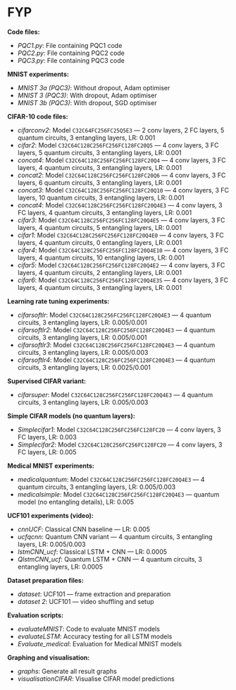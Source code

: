 # FYP

**Code files:**    
* _PQC1.py_: File containing PQC1 code  
* _PQC2.py_: File containing PQC2 code  
* _PQC3.py_: File containing PQC3 code  

**MNIST experiments:**    
* _MNIST 3a (PQC3)_: Without dropout, Adam optimiser  
* _MNIST 3 (PQC3)_: With dropout, Adam optimiser  
* _MNIST 3b (PQC3)_: With dropout, SGD optimiser  

**CIFAR-10 code files:**    
* _cifarconv2_: Model `C32C64FC256FC25Q5E3` — 2 conv layers, 2 FC layers, 5 quantum circuits, 3 entangling layers, LR: 0.001  
* _cifar2_: Model `C32C64C128C256FC256FC128FC20Q5` — 4 conv layers, 3 FC layers, 5 quantum circuits, 3 entangling layers, LR: 0.001  
* _concat4_: Model `C32C64C128C256FC256FC128FC20Q4` — 4 conv layers, 3 FC layers, 4 quantum circuits, 3 entangling layers, LR: 0.001  
* _concat2_: Model `C32C64C128C256FC256FC128FC20Q6` — 4 conv layers, 3 FC layers, 6 quantum circuits, 3 entangling layers, LR: 0.001  
* _concat3_: Model `C32C64C128C256FC256FC128FC20Q10` — 4 conv layers, 3 FC layers, 10 quantum circuits, 3 entangling layers, LR: 0.001  
* _concat4_: Model `C32C64C128C256FC256FC128FC20Q4E3` — 4 conv layers, 3 FC layers, 4 quantum circuits, 3 entangling layers, LR: 0.001  
* _cifar3_: Model `C32C64C128C256FC256FC128FC20Q4E5` — 4 conv layers, 3 FC layers, 4 quantum circuits, 5 entangling layers, LR: 0.001  
* _cifar1_: Model `C32C64C128C256FC256FC128FC20Q4E0` — 4 conv layers, 3 FC layers, 4 quantum circuits, 0 entangling layers, LR: 0.001  
* _cifar4_: Model `C32C64C128C256FC256FC128FC20Q4E10` — 4 conv layers, 3 FC layers, 4 quantum circuits, 10 entangling layers, LR: 0.001  
* _cifar5_: Model `C32C64C128C256FC256FC128FC20Q4E2` — 4 conv layers, 3 FC layers, 4 quantum circuits, 2 entangling layers, LR: 0.001  
* _cifar6_: Model `C32C64C128C256FC256FC128FC20Q4E3S` — 4 conv layers, 3 FC layers, 4 quantum circuits, 3 entangling layers, LR: 0.001  

**Learning rate tuning experiments:**  
* _cifarsoftlr_: Model `C32C64C128C256FC256FC128FC20Q4E3` — 4 quantum circuits, 3 entangling layers, LR: 0.005/0.001  
* _cifarsoftlr2_: Model `C32C64C128C256FC256FC128FC20Q4E3` — 4 quantum circuits, 3 entangling layers, LR: 0.005/0.001  
* _cifarsoftlr3_: Model `C32C64C128C256FC256FC128FC20Q4E3` — 4 quantum circuits, 3 entangling layers, LR: 0.005/0.003  
* _cifarsoftlr4_: Model `C32C64C128C256FC256FC128FC20Q4E3` — 4 quantum circuits, 3 entangling layers, LR: 0.0025/0.001  

**Supervised CIFAR variant:**  
* _cifarsuper_: Model `C32C64C128C256FC256FC128FC20Q4E3` — 4 quantum circuits, 3 entangling layers, LR: 0.005/0.003  

**Simple CIFAR models (no quantum layers):**  
* _Simplecifar1_: Model `C32C64C128C256FC256FC128FC20` — 4 conv layers, 3 FC layers, LR: 0.003  
* _Simplecifar2_: Model `C32C64C128C256FC256FC128FC20` — 4 conv layers, 3 FC layers, LR: 0.005  

**Medical MNIST experiments:**  
* _medicalquantum_: Model `C32C64C128C256FC256FC128FC20Q4E3` — 4 quantum circuits, 3 entangling layers, LR: 0.005/0.003  
* _medicalsimple_: Model `C32C64C128C256FC256FC128FC20Q4E3` — quantum model (no entangling details), LR: 0.005  

**UCF101 experiments (video):**  
* _cnnUCF_: Classical CNN baseline — LR: 0.005  
* _ucfqcnn_: Quantum CNN variant — 4 quantum circuits, 3 entangling layers, LR: 0.005/0.003  
* _lstmCNN_ucf_: Classical LSTM + CNN — LR: 0.0005  
* _QlstmCNN_ucf_: Quantum LSTM + CNN — 4 quantum circuits, 3 entangling layers, LR: 0.0005  

**Dataset preparation files:**  
* _dataset_: UCF101 — frame extraction and preparation  
* _dataset 2_: UCF101 — video shuffling and setup  

**Evaluation scripts:**  
* _evaluateMNIST_: Code to evaluate MNIST models  
* _evaluateLSTM_: Accuracy testing for all LSTM models  
* _Evaluate_medical_: Evaluation for Medical MNIST models  

**Graphing and visualisation:**  
* _graphs_: Generate all result graphs  
* _visualisationCIFAR_: Visualise CIFAR model predictions  
